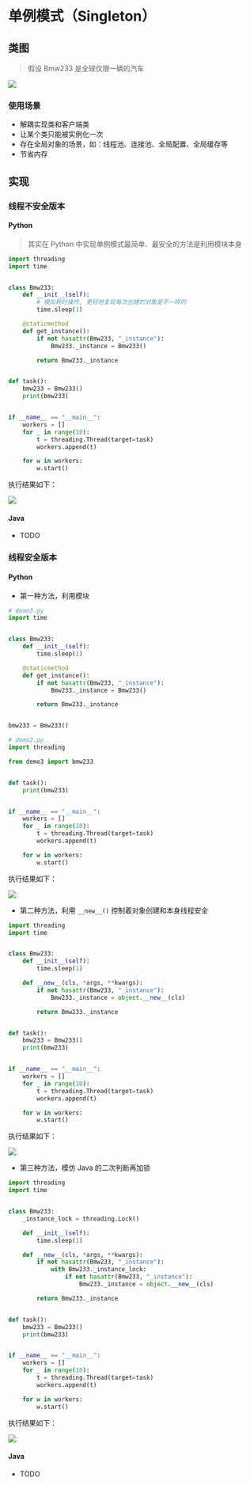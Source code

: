 # 单例模式（Singleton）

## 类图

> 假设 Bmw233 是全球仅限一辆的汽车

![](https://raw.githubusercontent.com/hsxhr-10/Blog/master/image/%E8%AE%BE%E8%AE%A1%E6%A8%A1%E5%BC%8F-9.png)

### 使用场景

- 解耦实现类和客户端类
- 让某个类只能被实例化一次
- 存在全局对象的场景，如：线程池、连接池、全局配置、全局缓存等
- 节省内存

## 实现

### 线程不安全版本

#### Python

> 其实在 Python 中实现单例模式最简单、最安全的方法是利用模块本身

```python
import threading
import time


class Bmw233:
    def __init__(self):
        # 模拟耗时操作, 更好地复现每次创建的对象是不一样的
        time.sleep(1)

    @staticmethod
    def get_instance():
        if not hasattr(Bmw233, "_instance"):
            Bmw233._instance = Bmw233()

        return Bmw233._instance


def task():
    bmw233 = Bmw233()
    print(bmw233)


if __name__ == "__main__":
    workers = []
    for _ in range(10):
        t = threading.Thread(target=task)
        workers.append(t)

    for w in workers:
        w.start()
```

执行结果如下：

![](https://raw.githubusercontent.com/hsxhr-10/Blog/master/image/%E8%AE%BE%E8%AE%A1%E6%A8%A1%E5%BC%8F-2.png)

#### Java

- TODO

### 线程安全版本

#### Python

- 第一种方法，利用模块

```python
# demo3.py
import time


class Bmw233:
    def __init__(self):
        time.sleep(1)

    @staticmethod
    def get_instance():
        if not hasattr(Bmw233, "_instance"):
            Bmw233._instance = Bmw233()

        return Bmw233._instance


bmw233 = Bmw233()
```

```python
# demo2.py
import threading

from demo3 import bmw233


def task():
    print(bmw233)


if __name__ == "__main__":
    workers = []
    for _ in range(10):
        t = threading.Thread(target=task)
        workers.append(t)

    for w in workers:
        w.start()
```

执行结果如下：

![](https://raw.githubusercontent.com/hsxhr-10/Blog/master/image/%E8%AE%BE%E8%AE%A1%E6%A8%A1%E5%BC%8F-3.png)

- 第二种方法，利用 `__new__()` 控制着对象创建和本身线程安全

```python
import threading
import time


class Bmw233:
    def __init__(self):
        time.sleep(1)

    def __new__(cls, *args, **kwargs):
        if not hasattr(Bmw233, "_instance"):
            Bmw233._instance = object.__new__(cls)

        return Bmw233._instance


def task():
    bmw233 = Bmw233()
    print(bmw233)


if __name__ == "__main__":
    workers = []
    for _ in range(10):
        t = threading.Thread(target=task)
        workers.append(t)

    for w in workers:
        w.start()
```

执行结果如下：

![](https://raw.githubusercontent.com/hsxhr-10/Blog/master/image/%E8%AE%BE%E8%AE%A1%E6%A8%A1%E5%BC%8F-4.png)

- 第三种方法，模仿 Java 的二次判断再加锁

```python
import threading
import time


class Bmw233:
    _instance_lock = threading.Lock()

    def __init__(self):
        time.sleep(1)

    def __new__(cls, *args, **kwargs):
        if not hasattr(Bmw233, "_instance"):
            with Bmw233._instance_lock:
                if not hasattr(Bmw233, "_instance"):
                    Bmw233._instance = object.__new__(cls)

        return Bmw233._instance


def task():
    bmw233 = Bmw233()
    print(bmw233)


if __name__ == "__main__":
    workers = []
    for _ in range(10):
        t = threading.Thread(target=task)
        workers.append(t)

    for w in workers:
        w.start()
```

执行结果如下：

![](https://raw.githubusercontent.com/hsxhr-10/Blog/master/image/%E8%AE%BE%E8%AE%A1%E6%A8%A1%E5%BC%8F-5.png)

#### Java

- TODO
